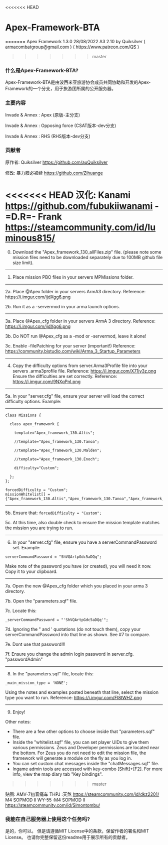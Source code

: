 <<<<<<< HEAD
# Apex-Framework-BTA
=======
Apex Framework 1.3.0 28/08/2022 A3 2.10
by Quiksilver       ( armacombatgroup@gmail.com ) ( https://www.patreon.com/QS )
>>>>>>> master

### 什么是Apex-Framework-BTA?
Apex-Framework-BTA是由波西米亚旅游协会成员共同协助和开发的Apex-Framework的一个分支，用于旅游团所属的公开服务器。

### 主要内容

Invade & Annex : Apex (原版-主分支)

Invade & Annex : Opposing force (CSAT版本-dev分支)

Invade & Annex : RHS (RHS版本-dev分支)

### 贡献者
原作者:
Quiksilver https://github.com/auQuiksilver

修改:
暴力膜必被续 https://github.com/Zihuange

<<<<<<< HEAD
汉化:
Kanami https://github.com/fubukiiwanami
-=D.R=- Frank https://steamcommunity.com/id/luminous815/
=======
0. Download the "Apex_framework_130_allFiles.zip" file.    (please note some mission files need to be downloaded separately due to 100MB github file size limit).

_______________
1. Place mission PBO files in your servers MPMissions folder.


_______________
2a. Place @Apex folder in your servers ArmA3 directory. Reference: https://i.imgur.com/ijdXgg6.png

2b. Run it as a -servermod in your arma launch options.

_______________
3a. Place @Apex_cfg folder in your servers ArmA 3 directory. Reference: https://i.imgur.com/ijdXgg6.png

3b. Do NOT run @Apex_cfg as a -mod or -servermod, leave it alone!

3c. Enable -filePatching for your server (important!)   Reference: https://community.bistudio.com/wiki/Arma_3_Startup_Parameters
_______________
4. Copy the difficulty options from   server.Arma3Profile file into your servers .arma3profile file.  Reference:   https://i.imgur.com/X71jy3z.png
Ensure the difficulties are set correctly. Reference:   https://i.imgur.com/9NXqPnI.png


_______________
5a. In your "server.cfg" file, ensure your server will load the correct difficulty options. Example:

--------------------------
```
class Missions {

  class apex_framework {

    template="Apex_framework_130.Altis";

    //template="Apex_framework_130.Tanoa";

    //template="Apex_framework_130.Malden";
    
    //template="Apex_framework_130.Enoch";

    difficulty="Custom";

  };
};
```

```
forcedDifficulty = "Custom";
missionWhitelist[] = {"Apex_framework_130.Altis","Apex_framework_130.Tanoa","Apex_framework_130.Malden","Apex_framework_130.Enoch"};
```

--------------------------

5b. Ensure that:    ```forcedDifficulty = "Custom";```

5c. At this time, also double check to ensure the mission template matches the mission you are trying to run.
_______________
6. In your "server.cfg" file, ensure you have a serverCommandPassword set. Example:

```serverCommandPassword = "ShVQArtpGdc5aDQq";```

Make note of the password you have (or created), you will need it now. Copy it to your clipboard.
_______________
7a. Open the new @Apex_cfg folder which you placed in your arma 3 directory.

7b. Open the "parameters.sqf" file.

7c. Locate this:


```_serverCommandPassword = "'ShVQArtpGdc5aDQq'";```


7d. Ignoring the " and ' quotations (do not touch them), copy your serverCommandPassword into that line as shown. See #7 to compare.

7e. Dont use that password!!!

7f. Ensure you change the admin login password in server.cfg. "passwordAdmin"
_______________
8. In the "parameters.sqf" file, locate this:

```_main_mission_type = 'NONE';```

Using the notes and examples posted beneath that line, select the mission type you want to run. Reference:   https://i.imgur.com/FI8tWHZ.png
_______________
9. Enjoy!


Other notes:

- There are a few other options to choose inside that "parameters.sqf" file.
- Inside the "whitelist.sqf" file, you can set player UIDs to give them various permissions. Zeus and Developer permissions are located near the bottom. For Zeus you do not need to edit the mission file, the framework will generate a module on the fly as you log in.
- You can set custom chat messages inside the "chatMessages.sqf" file.
- Ingame admin tools are accessed with key-combo [Shift]+[F2]. For more info, view the map diary tab "Key bindings". 
>>>>>>> master

贴图:
AMV-7初音痛车 THPJ :天煞 https://steamcommunity.com/id/dkz2201/
M4 SOPMOD II WY-55 :M4 SOPMOD II https://steamcommunity.com/id/Simontombu/

### 我能在自己服务器上使用这个任务吗?

是的，你可以。
但是请遵循MIT License中的条款，保留作者的署名和MIT License。
也请你完整保留这份readme用于展示所有的贡献者。
